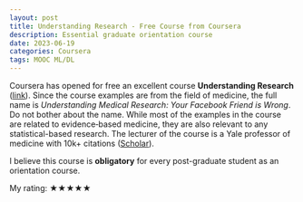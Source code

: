 ```yaml
---
layout: post
title: Understanding Research - Free Course from Coursera
description: Essential graduate orientation course
date: 2023-06-19
categories: Coursera   
tags: MOOC ML/DL
---
```

Coursera has opened for free an excellent course **Understanding Research** ([link](https://www.coursera.org/learn/medical-research)). Since the course examples are from the field of medicine, the full name is *Understanding Medical Research: Your Facebook Friend is Wrong*. Do not bother about the name.
While most of the examples in the course are related to evidence‐based medicine, they are also relevant to any statistical-based research. The lecturer of the course is a Yale professor of medicine with 10k+ citations ([Scholar](https://scholar.google.com/citations?user=iB9er1AAAAAJ&hl=en)).

I believe this course is **obligatory** for every post-graduate student as an orientation course.

My rating: ★★★★★

